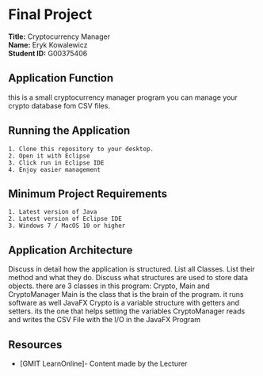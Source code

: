 # Final Project

**Title:** Cryptocurrency Manager<br>
**Name:** Eryk Kowalewicz<br>
**Student ID:** G00375406<br>

## Application Function
this is a small cryptocurrency manager program you can manage your crypto database fom CSV files.

## Running the Application

    1. Clone this repository to your desktop.
    2. Open it with Eclipse
	3. Click run in Eclipse IDE
	4. Enjoy easier management
	
## Minimum Project Requirements
	1. Latest version of Java
	2. Latest version of Eclipse IDE
	3. Windows 7 / MacOS 10 or higher

## Application Architecture
Discuss in detail how the application is structured. List all Classes. List their method and what they do. Discuss what structures are used to store data objects.
there are 3 classes in this program: Crypto, Main and CryptoManager 
Main is the class that is the brain of the program. it runs software as well JavaFX
Crypto is a variable structure with getters and setters. its the one that helps setting the variables
CryptoManager reads and writes the CSV File with the I/O in the JavaFX Program


## Resources

* [GMIT LearnOnline]- Content made by the Lecturer

